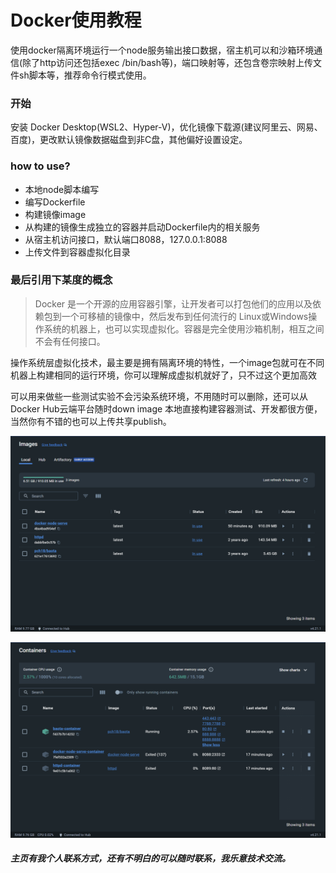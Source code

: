 # Docker使用教程

使用docker隔离环境运行一个node服务输出接口数据，宿主机可以和沙箱环境通信(除了http访问还包括exec /bin/bash等)，端口映射等，还包含卷宗映射上传文件sh脚本等，推荐命令行模式使用。

### 开始

安装 Docker Desktop(WSL2、Hyper-V)，优化镜像下载源(建议阿里云、网易、百度)，更改默认镜像数据磁盘到非C盘，其他偏好设置设定。

### how to use?

- 本地node脚本编写
 - 编写Dockerfile
 - 构建镜像image
 - 从构建的镜像生成独立的容器并启动Dockerfile内的相关服务
 - 从宿主机访问接口，默认端口8088，127.0.0.1:8088
 - 上传文件到容器虚拟化目录

### 最后引用下某度的概念
> Docker 是一个开源的应用容器引擎，让开发者可以打包他们的应用以及依赖包到一个可移植的镜像中，然后发布到任何流行的 Linux或Windows操作系统的机器上，也可以实现虚拟化。容器是完全使用沙箱机制，相互之间不会有任何接口。

操作系统层虚拟化技术，最主要是拥有隔离环境的特性，一个image包就可在不同机器上构建相同的运行环境，你可以理解成虚拟机就好了，只不过这个更加高效

可以用来做些一些测试实验不会污染系统环境，不用随时可以删除，还可以从Docker Hub云端平台随时down image 本地直接构建容器测试、开发都很方便，当然你有不错的也可以上传共享publish。

![images](src/images/Snipaste_2023-07-27_20-14-12.png)

![containers](src/images/Snipaste_2023-07-27_20-14-01.png)

##### 主页有我个人联系方式，还有不明白的可以随时联系，我乐意技术交流。